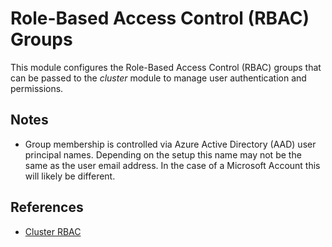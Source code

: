 # Role-Based Access Control (RBAC) Groups

This module configures the Role-Based Access Control (RBAC) groups that can be
passed to the *cluster* module to manage user authentication and permissions.

## Notes

- Group membership is controlled via Azure Active Directory (AAD) user principal
  names. Depending on the setup this name may not be the same as the user email
  address. In the case of a Microsoft Account this will likely be different.

## References

- [Cluster RBAC](https://docs.microsoft.com/en-gb/azure/aks/azure-ad-rbac)
